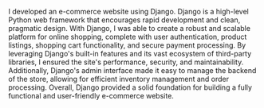 

I developed an e-commerce website using Django. Django is a high-level Python web framework that encourages rapid development and clean, pragmatic design. With Django, I was able to create a robust and scalable platform for online shopping, complete with user authentication, product listings, shopping cart functionality, and secure payment processing. By leveraging Django's built-in features and its vast ecosystem of third-party libraries, I ensured the site's performance, security, and maintainability. Additionally, Django's admin interface made it easy to manage the backend of the store, allowing for efficient inventory management and order processing. Overall, Django provided a solid foundation for building a fully functional and user-friendly e-commerce website.